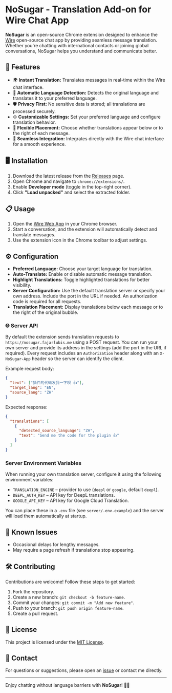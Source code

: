 # NoSugar - Translation Add-on for Wire Chat App

**NoSugar** is an open-source Chrome extension designed to enhance the [Wire](https://github.com/wireapp) open-source chat app by providing seamless message translation. Whether you're chatting with international contacts or joining global conversations, NoSugar helps you understand and communicate better.

## 🚀 Features
- 🌍 **Instant Translation:** Translates messages in real-time within the Wire chat interface.
- 🔄 **Automatic Language Detection:** Detects the original language and translates it to your preferred language.
- 🛡️ **Privacy First:** No sensitive data is stored; all translations are processed securely.
- ⚙️ **Customizable Settings:** Set your preferred language and configure translation behavior.
- 📐 **Flexible Placement:** Choose whether translations appear below or to the right of each message.
- 🔗 **Seamless Integration:** Integrates directly with the Wire chat interface for a smooth experience.

## 🖥️ Installation
1. Download the latest release from the [Releases](https://github.com/fajarlubis/NoSugar/releases) page.
2. Open Chrome and navigate to `chrome://extensions/`.
3. Enable **Developer mode** (toggle in the top-right corner).
4. Click **"Load unpacked"** and select the extracted folder.

## 📋 Usage
1. Open the [Wire Web App](https://app.wire.com/) in your Chrome browser.
2. Start a conversation, and the extension will automatically detect and translate messages.
3. Use the extension icon in the Chrome toolbar to adjust settings.

## ⚙️ Configuration
- **Preferred Language:** Choose your target language for translation.
- **Auto-Translate:** Enable or disable automatic message translation.
- **Highlight Translations:** Toggle highlighted translations for better visibility.
- **Server Configuration:** Use the default translation server or specify your own address. Include the port in the URL if needed. An authorization code is required for all requests.
- **Translation Placement:** Display translations below each message or to the right of the original bubble.

### 🌐 Server API
By default the extension sends translation requests to `https://nosugar.fajarlubis.me` using a POST request. You can run your own server and provide its address in the settings (add the port in the URL if required). Every request includes an `Authorization` header along with an `X-NoSugar-App` header so the server can identify the client.

Example request body:

```json
{
  "text": ["插件的代码发我一下呗 👍"],
  "target_lang": "EN",
  "source_lang": "ZH"
}
```

Expected response:

```json
{
  "translations": [
    {
      "detected_source_language": "ZH",
      "text": "Send me the code for the plugin 👍"
    }
  ]
}
```

### Server Environment Variables

When running your own translation server, configure it using the following environment variables:

- `TRANSLATION_ENGINE` – provider to use (`deepl` or `google`, default `deepl`).
- `DEEPL_AUTH_KEY` – API key for DeepL translations.
- `GOOGLE_API_KEY` – API key for Google Cloud Translation.

You can place these in a `.env` file (see `server/.env.example`) and the server will load them automatically at startup.


## 🐛 Known Issues
- Occasional delays for lengthy messages.
- May require a page refresh if translations stop appearing.

## 🛠️ Contributing
Contributions are welcome! Follow these steps to get started:
1. Fork the repository.
2. Create a new branch: `git checkout -b feature-name`.
3. Commit your changes: `git commit -m "Add new feature"`.
4. Push to your branch: `git push origin feature-name`.
5. Create a pull request.

## 📄 License
This project is licensed under the [MIT License](LICENSE).

## 📧 Contact
For questions or suggestions, please open an [issue](https://github.com/fajarlubis/NoSugar/issues) or contact me directly.

---

Enjoy chatting without language barriers with **NoSugar**! 🍬🚫
